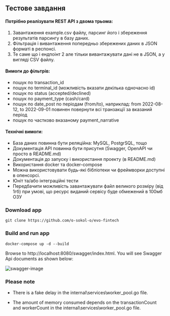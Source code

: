 ## Тестове завдання

#### Потрібно реалізувати REST API з двома трьома:
1. Завантаження example.csv файлу, парсинг його і збереження результатів парсингу в базу даних. 
2. Фільтрація і вивантаження попередньо збережених даних в JSON форматі в респонсі.
3. Те саме що і ендпоінт 2 але тільки вивантажувати дані не в JSON, а у вигляді CSV файлу.
#### Вимоги до фільтрів:
- пошук по transaction_id
- пошук по terminal_id (можливість вказати декілька одночасно id)
- пошук по status (accepted/declined)
- пошук по payment_type (cash/card)
- пошук по date_post по періодам (from/to), наприклад: from 2022-08-12, to 2022-09-01 повинен повернути всі транзакції за вказаний період
- пошук по частково вказаному payment_narrative

#### Технічні вимоги:
- База даних повинна бути реляційна: MySQL, PostgrSQL, тощо
- Документація API повинна бути присутня (Swagger, OpenAPI чи просто в README.md)
- Документація до запуску і використання проекту (в README.md)
- Використання docker та docker-compose
- Можна використовувати будь-які бібліотеки чи фреймворки доступні в опенсорсі.
- Юніт та/або інтеграційні тести
- Передбачити можливість завантажувати файл великого розміру (від 1гб) при умові, що ресурс виданий сервісу буде обмежений в 100мб ОЗУ


### Download app
```shell
git clone https://github.com/o-sokol-o/evo-fintech
```

### Build and run app
```shell
docker-compose up -d --build
```

Browse to http://localhost:8080/swagger/index.html. 
You will see Swagger Api documents as shown below:

![swagger-image](../main/assets/swagger-image.png)


### Please note
- There is a fake delay in the internal\services\worker_pool.go file.

- The amount of memory consumed depends on the transactionCount and workerCount in the internal\services\worker_pool.go file.
